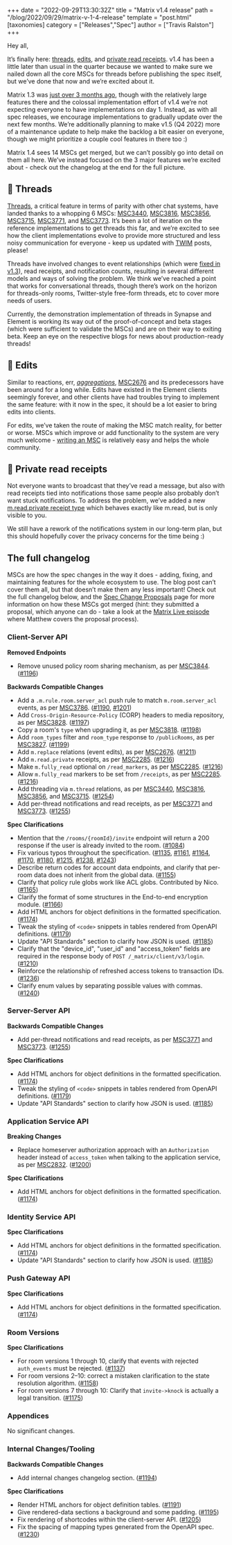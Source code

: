 +++
date = "2022-09-29T13:30:32Z"
title = "Matrix v1.4 release"
path = "/blog/2022/09/29/matrix-v-1-4-release"
template = "post.html"
[taxonomies]
category = ["Releases","Spec"]
author = ["Travis Ralston"]
+++

Hey all,

It’s finally here: <a href="https://spec.matrix.org/v1.4/client-server-api/#threading">threads</a>, <a href="https://spec.matrix.org/v1.4/client-server-api/#event-replacements">edits</a>, and <a href="https://spec.matrix.org/v1.4/client-server-api/#private-read-receipts">private read receipts</a>. v1.4 has been a little later than usual in the quarter because we wanted to make sure we nailed down all the core MSCs for threads before publishing the spec itself, but we’ve done that now and we’re excited about it.

Matrix 1.3 was <a href="https://matrix.org/blog/2022/06/16/matrix-v-1-3-release">just over 3 months ago</a>, though with the relatively large features there and the colossal implementation effort of v1.4 we’re not expecting everyone to have implementations on day 1. Instead, as with all spec releases, we encourage implementations to gradually update over the next few months. We’re additionally planning to make v1.5 (Q4 2022) more of a maintenance update to help make the backlog a bit easier on everyone, though we might prioritize a couple cool features in there too :)

Matrix 1.4 sees 14 MSCs get merged, but we can’t possibly go into detail on them all here. We’ve instead focused on the 3 major features we’re excited about - check out the changelog at the end for the full picture.

## 🧵 Threads

<a href="https://spec.matrix.org/v1.4/client-server-api/#threading">Threads</a>, a critical feature in terms of parity with other chat systems, have landed thanks to a whopping 6 MSCs: <a href="https://github.com/matrix-org/matrix-spec-proposals/pull/3440">MSC3440</a>, <a href="https://github.com/matrix-org/matrix-spec-proposals/pull/3816">MSC3816</a>, <a href="https://github.com/matrix-org/matrix-spec-proposals/pull/3856">MSC3856</a>, <a href="https://github.com/matrix-org/matrix-spec-proposals/pull/3715">MSC3715</a>, <a href="https://github.com/matrix-org/matrix-spec-proposals/pull/3771">MSC3771</a>, and <a href="https://github.com/matrix-org/matrix-spec-proposals/pull/3773">MSC3773</a>. It’s been a lot of iteration on the reference implementations to get threads this far, and we’re excited to see how the client implementations evolve to provide more structured and less noisy communication for everyone - keep us updated with <a href="https://matrix.org/blog/category/this-week-in-matrix">TWIM</a> posts, please!

Threads have involved changes to event relationships (which were <a href="https://matrix.org/blog/2022/06/16/matrix-v-1-3-release#aggregations-and-the-relationships-made-along-the-way">fixed in v1.3</a>), read receipts, and notification counts, resulting in several different models and ways of solving the problem. We think we’ve reached a point that works for conversational threads, though there’s work on the horizon for threads-only rooms, Twitter-style free-form threads, etc to cover more needs of users.

Currently, the demonstration implementation of threads in Synapse and Element is working its way out of the proof-of-concept and beta stages (which were sufficient to validate the MSCs) and are on their way to exiting beta. Keep an eye on the respective blogs for news about production-ready threads!

## 📝 Edits

Similar to reactions, err, <em><a href="https://matrix.org/blog/2022/06/16/matrix-v-1-3-release#aggregations-and-the-relationships-made-along-the-way">aggregations</a></em>, <a href="https://github.com/matrix-org/matrix-spec-proposals/pull/2676">MSC2676</a> and its predecessors have been around for a long while. Edits have existed in the Element clients seemingly forever, and other clients have had troubles trying to implement the same feature: with it now in the spec, it should be a lot easier to bring edits into clients.

For edits, we’ve taken the route of making the MSC match reality, for better or worse. MSCs which improve or add functionality to the system are very much welcome - <a href="https://spec.matrix.org/proposals/">writing an MSC</a> is relatively easy and helps the whole community.

## 👥 Private read receipts

Not everyone wants to broadcast that they’ve read a message, but also with read receipts tied into notifications those same people also probably don’t want stuck notifications. To address the problem, we’ve added a new <a href="https://spec.matrix.org/v1.4/client-server-api/#private-read-receipts">m.read.private receipt type</a> which behaves exactly like m.read, but is only visible to you.

We still have a rework of the notifications system in our long-term plan, but this should hopefully cover the privacy concerns for the time being :)

## The full changelog

MSCs are how the spec changes in the way it does - adding, fixing, and maintaining features for the whole ecosystem to use. The blog post can’t cover them all, but that doesn’t make them any less important! Check out the full changelog below, and the <a href="https://spec.matrix.org/proposals/">Spec Change Proposals</a> page for more information on how these MSCs got merged (hint: they submitted a proposal, which anyone can do - take a look at the <a href="https://www.youtube.com/watch?v=SFkZz60RRfc">Matrix Live episode</a> where Matthew covers the proposal process).

### Client-Server API

**Removed Endpoints**

- Remove unused policy room sharing mechanism, as per [MSC3844](https://github.com/matrix-org/matrix-spec-proposals/pull/3844). ([#1196](https://github.com/matrix-org/matrix-spec/issues/1196))

**Backwards Compatible Changes**

- Add a `.m.rule.room.server_acl` push rule to match `m.room.server_acl` events, as per [MSC3786](https://github.com/matrix-org/matrix-spec-proposals/pull/3786). ([#1190](https://github.com/matrix-org/matrix-spec/issues/1190), [#1201](https://github.com/matrix-org/matrix-spec/issues/1201))
- Add `Cross-Origin-Resource-Policy` (CORP) headers to media repository, as per [MSC3828](https://github.com/matrix-org/matrix-spec-proposals/pull/3828). ([#1197](https://github.com/matrix-org/matrix-spec/issues/1197))
- Copy a room's `type` when upgrading it, as per [MSC3818](https://github.com/matrix-org/matrix-spec-proposals/pull/3818). ([#1198](https://github.com/matrix-org/matrix-spec/issues/1198))
- Add `room_types` filter and `room_type` response to `/publicRooms`, as per [MSC3827](https://github.com/matrix-org/matrix-spec-proposals/pull/3827). ([#1199](https://github.com/matrix-org/matrix-spec/issues/1199))
- Add `m.replace` relations (event edits), as per [MSC2676](https://github.com/matrix-org/matrix-spec-proposals/pull/2676). ([#1211](https://github.com/matrix-org/matrix-spec/issues/1211))
- Add `m.read.private` receipts, as per [MSC2285](https://github.com/matrix-org/matrix-spec-proposals/pull/2285). ([#1216](https://github.com/matrix-org/matrix-spec/issues/1216))
- Make `m.fully_read` optional on `/read_markers`, as per [MSC2285](https://github.com/matrix-org/matrix-spec-proposals/pull/2285). ([#1216](https://github.com/matrix-org/matrix-spec/issues/1216))
- Allow `m.fully_read` markers to be set from `/receipts`, as per [MSC2285](https://github.com/matrix-org/matrix-spec-proposals/pull/2285). ([#1216](https://github.com/matrix-org/matrix-spec/issues/1216))
- Add threading via `m.thread` relations, as per [MSC3440](https://github.com/matrix-org/matrix-spec-proposals/pull/3440), [MSC3816](https://github.com/matrix-org/matrix-spec-proposals/pull/3816), [MSC3856](https://github.com/matrix-org/matrix-spec-proposals/pull/3856), and [MSC3715](https://github.com/matrix-org/matrix-spec-proposals/pull/3715). ([#1254](https://github.com/matrix-org/matrix-spec/issues/1254))
- Add per-thread notifications and read receipts, as per [MSC3771](https://github.com/matrix-org/matrix-spec-proposals/pull/3771) and [MSC3773](https://github.com/matrix-org/matrix-spec-proposals/pull/3773). ([#1255](https://github.com/matrix-org/matrix-spec/issues/1255))

**Spec Clarifications**

- Mention that the `/rooms/{roomId}/invite` endpoint will return a 200 response if the user is already invited to the room. ([#1084](https://github.com/matrix-org/matrix-spec/issues/1084))
- Fix various typos throughout the specification. ([#1135](https://github.com/matrix-org/matrix-spec/issues/1135), [#1161](https://github.com/matrix-org/matrix-spec/issues/1161), [#1164](https://github.com/matrix-org/matrix-spec/issues/1164), [#1170](https://github.com/matrix-org/matrix-spec/issues/1170), [#1180](https://github.com/matrix-org/matrix-spec/issues/1180), [#1215](https://github.com/matrix-org/matrix-spec/issues/1215), [#1238](https://github.com/matrix-org/matrix-spec/issues/1238), [#1243](https://github.com/matrix-org/matrix-spec/issues/1243))
- Describe return codes for account data endpoints, and clarify that per-room data does not inherit from the global data. ([#1155](https://github.com/matrix-org/matrix-spec/issues/1155))
- Clarify that policy rule globs work like ACL globs. Contributed by Nico. ([#1165](https://github.com/matrix-org/matrix-spec/issues/1165))
- Clarify the format of some structures in the End-to-end encryption module. ([#1166](https://github.com/matrix-org/matrix-spec/issues/1166))
- Add HTML anchors for object definitions in the formatted specification. ([#1174](https://github.com/matrix-org/matrix-spec/issues/1174))
- Tweak the styling of `<code>` snippets in tables rendered from OpenAPI definitions. ([#1179](https://github.com/matrix-org/matrix-spec/issues/1179))
- Update "API Standards" section to clarify how JSON is used. ([#1185](https://github.com/matrix-org/matrix-spec/issues/1185))
- Clarify that the "device_id", "user_id" and "access_token" fields are required in the response body of `POST /_matrix/client/v3/login`. ([#1210](https://github.com/matrix-org/matrix-spec/issues/1210))
- Reinforce the relationship of refreshed access tokens to transaction IDs. ([#1236](https://github.com/matrix-org/matrix-spec/issues/1236))
- Clarify enum values by separating possible values with commas. ([#1240](https://github.com/matrix-org/matrix-spec/issues/1240))

### Server-Server API

**Backwards Compatible Changes**

- Add per-thread notifications and read receipts, as per [MSC3771](https://github.com/matrix-org/matrix-spec-proposals/pull/3771) and [MSC3773](https://github.com/matrix-org/matrix-spec-proposals/pull/3773). ([#1255](https://github.com/matrix-org/matrix-spec/issues/1255))

**Spec Clarifications**

- Add HTML anchors for object definitions in the formatted specification. ([#1174](https://github.com/matrix-org/matrix-spec/issues/1174))
- Tweak the styling of `<code>` snippets in tables rendered from OpenAPI definitions. ([#1179](https://github.com/matrix-org/matrix-spec/issues/1179))
- Update "API Standards" section to clarify how JSON is used. ([#1185](https://github.com/matrix-org/matrix-spec/issues/1185))

### Application Service API

**Breaking Changes**

- Replace homeserver authorization approach with an `Authorization` header instead of `access_token` when talking to the application service, as per [MSC2832](https://github.com/matrix-org/matrix-spec-proposals/pull/2832). ([#1200](https://github.com/matrix-org/matrix-spec/issues/1200))

**Spec Clarifications**

- Add HTML anchors for object definitions in the formatted specification. ([#1174](https://github.com/matrix-org/matrix-spec/issues/1174))

### Identity Service API

**Spec Clarifications**

- Add HTML anchors for object definitions in the formatted specification. ([#1174](https://github.com/matrix-org/matrix-spec/issues/1174))
- Update "API Standards" section to clarify how JSON is used. ([#1185](https://github.com/matrix-org/matrix-spec/issues/1185))

### Push Gateway API

**Spec Clarifications**

- Add HTML anchors for object definitions in the formatted specification. ([#1174](https://github.com/matrix-org/matrix-spec/issues/1174))

### Room Versions

**Spec Clarifications**

- For room versions 1 through 10, clarify that events with rejected `auth_events` must be rejected. ([#1137](https://github.com/matrix-org/matrix-spec/issues/1137))
- For room versions 2–10: correct a mistaken clarification to the state resolution algorithm. ([#1158](https://github.com/matrix-org/matrix-spec/issues/1158))
- For room versions 7 through 10: Clarify that `invite->knock` is actually a legal transition. ([#1175](https://github.com/matrix-org/matrix-spec/issues/1175))

### Appendices

No significant changes.

### Internal Changes/Tooling

**Backwards Compatible Changes**

- Add internal changes changelog section. ([#1194](https://github.com/matrix-org/matrix-spec/issues/1194))

**Spec Clarifications**

- Render HTML anchors for object definition tables. ([#1191](https://github.com/matrix-org/matrix-spec/issues/1191))
- Give rendered-data sections a background and some padding. ([#1195](https://github.com/matrix-org/matrix-spec/issues/1195))
- Fix rendering of shortcodes within the client-server API. ([#1205](https://github.com/matrix-org/matrix-spec/issues/1205))
- Fix the spacing of mapping types generated from the OpenAPI spec. ([#1230](https://github.com/matrix-org/matrix-spec/issues/1230))
